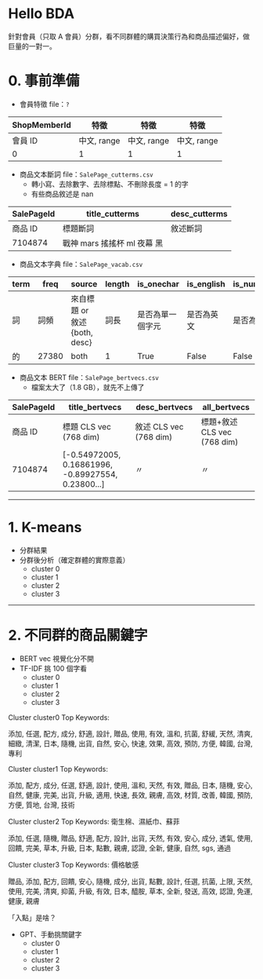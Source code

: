 # Hello BDA
針對會員（只取 A 會員）分群，看不同群體的購買決策行為和商品描述偏好，做巨量的一對一。

# 0. 事前準備
- 會員特徵 file：`?`

| ShopMemberId | 特徵 | 特徵 | 特徵 |
| --- | --- | --- | --- |
| 會員 ID | 中文, range | 中文, range | 中文, range |
| 0 | 1 | 1 | 1 |

- 商品文本斷詞 file：`SalePage_cutterms.csv`
	- 轉小寫、去除數字、去除標點、不刪除長度 = 1 的字
	- 有些商品敘述是 nan

| SalePageId | title_cutterms | desc_cutterms |
| --- | --- | --- |
| 商品 ID | 標題斷詞 | 敘述斷詞 |
| 7104874 | 戰神 mars 搖搖杯 ml 夜幕 黑 | |

- 商品文本字典 file：`SalePage_vacab.csv`

| term | freq  | source | length | is_onechar | is_english | is_number | is_special | is_punctuation |
|------|-------|--------|--------|------------|------------|-----------|------------|----------------|
| 詞 | 詞頻  | 來自標題 or 敘述 {both, desc} | 詞長 | 是否為單一個字元 | 是否為英文 | 是否為數字 | 是否為特殊符號 | 是否為 Unicode 標點符號 |
| 的   | 27380 | both   | 1      | True       | False      | False     | False      | False          |


- 商品文本 BERT file：`SalePage_bertvecs.csv`
	- 檔案太大了（1.8 GB），就先不上傳了

| SalePageId | title_bertvecs | desc_bertvecs | all_bertvecs |
| --- | --- | --- | --- |
| 商品 ID | 標題 CLS vec (768 dim)  | 敘述 CLS vec (768 dim) | 標題+敘述 CLS vec (768 dim) |
| 7104874 | [-0.54972005, 0.16861996, -0.89927554, 0.23800...] | 〃 | 〃 |

---

# 1. K-means
- 分群結果
- 分群後分析（確定群體的實際意義）
	- cluster 0
	- cluster 1
	- cluster 2
	- cluster 3

---

# 2. 不同群的商品關鍵字
- BERT vec 視覺化分不開
- TF-IDF 挑 100 個字看
	- cluster 0
	- cluster 1
	- cluster 2
	- cluster 3

Cluster cluster0 Top Keywords:

添加, 任選, 配方, 成分, 舒適, 設計, 贈品, 使用, 有效, 溫和, 
抗菌, 舒緩, 天然, 清爽, 細緻, 清潔, 日本, 隨機, 出貨, 自然, 
安心, 快速, 效果, 高效, 預防, 方便, 韓國, 台灣, 專利

Cluster cluster1 Top Keywords:

添加, 配方, 成分, 任選, 舒適, 設計, 使用, 溫和, 天然, 有效, 
贈品, 日本, 隨機, 安心, 自然, 健康, 完美, 出貨, 升級, 適用, 
快速, 長效, 親膚, 高效, 材質, 改善, 韓國, 預防, 方便, 質地, 
台灣, 技術

Cluster cluster2 Top Keywords: 衛生棉、濕紙巾、蘇菲

添加, 任選, 隨機, 贈品, 舒適, 配方, 設計, 出貨, 天然, 有效, 
安心, 成分, 透氣, 使用, 回饋, 完美, 草本, 升級, 日本, 點數, 
親膚, 認證, 全新, 健康, 自然, sgs, 通過

Cluster cluster3 Top Keywords: 價格敏感

贈品, 添加, 配方, 回饋, 安心, 隨機, 成分, 出貨, 點數, 設計, 
任選, 抗菌, 上限, 天然, 使用, 完美, 清爽, 抑菌, 升級, 有效, 
日本, 醯胺, 草本, 全新, 發送, 高效, 認證, 免運, 健康, 親膚

「入點」是啥？

- GPT、手動挑關鍵字
	- cluster 0
	- cluster 1
	- cluster 2
	- cluster 3
